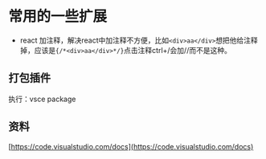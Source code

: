 # 常用的一些扩展
* react 加注释，解决react中加注释不方便，比如`<div>aa</div>`想把他给注释掉，应该是`{/*<div>aa</div>*/}`点击注释ctrl+/会加//而不是这种。
## 打包插件
执行：vsce package
## 资料
[https://code.visualstudio.com/docs](https://code.visualstudio.com/docs)
